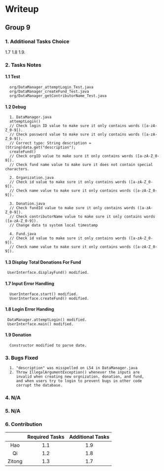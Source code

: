 # Writeup

## Group 9

### 1. Additional Tasks Choice

1.7 1.8 1.9.

### 2. Tasks Notes

#### 1.1 Test
      org/DataManager_attemptLogin_Test.java
      org/DataManager_createFund_Test.java
      org/DataManager_getContributorName_Test.java

#### 1.2 Debug
      1. DataManager.java
      attemptLogin()
      // Check login ID value to make sure it only contains words ([a-zA-Z_0-9]).
      // Check password value to make sure it only contains words ([a-zA-Z_0-9]).
      // Correct typo: String description = (String)data.get("description");
      createFund()
      // Check orgID value to make sure it only contains words ([a-zA-Z_0-9]).
      // Check fund name value to make sure it does not contain special characters.

      2. Organization.java
      // Check id value to make sure it only contains words ([a-zA-Z_0-9]).
      // Check name value to make sure it only contains words ([a-zA-Z_0-9]).

      3. Donation.java
      // Check fundId value to make sure it only contains words ([a-zA-Z_0-9]).
      // Check contributorName value to make sure it only contains words ([a-zA-Z_0-9]).
      // Change data to system local timestamp

      4. Fund.java
      // Check id value to make sure it only contains words ([a-zA-Z_0-9]).
      // Check name value to make sure it only contains words ([a-zA-Z_0-9]).

#### 1.3 Display Total Donations For Fund
     UserInterface.displayFund() modified.

#### 1.7 Input Error Handling
      UserInterface.start() modified.
      UserInterface.createFund() modified.

#### 1.8 Login Error Handing
     DataManager.attemptLogin() modified.
     UserInterface.main() modified.

#### 1.9 Donation
      Constructor modified to parse date.

### 3. Bugs Fixed
      1. "description" was misspelled on L54 in DataManager.java
      2. Throw IllegalArgumentException() whenever the inputs are
         invalid when creating new orgnization, donation, and fund,
         and when users try to login to prevent bugs in other code
         corrupt the database.

### 4. N/A

### 5. N/A

### 6. Contribution

|        | Required Tasks | Additional Tasks |
| :----: | :------------: | :--------------: |
|  Hao   |      1.1       |       1.9        |
|   Qi   |      1.2       |       1.8        |
| Zitong |      1.3       |       1.7        |
